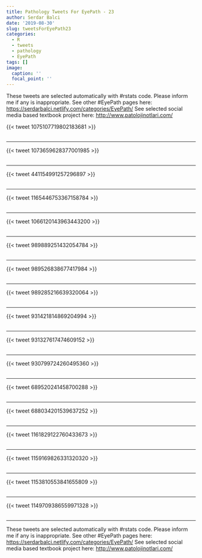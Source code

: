 ```yaml
---
title: Pathology Tweets For EyePath - 23
author: Serdar Balci
date: '2019-08-30'
slug: tweetsForEyePath23
categories:
  - R
  - tweets
  - pathology
  - EyePath
tags: []
image:
  caption: ''
  focal_point: ''
---
```



These tweets are selected automatically with #rstats code. Please inform me if any is inappropriate.
See other #EyePath pages here: https://serdarbalci.netlify.com/categories/EyePath/ 
See selected social media based textbook project here: http://www.patolojinotlari.com/

{{< tweet 1075107719802183681 >}}
<br>
<br>
<hr>
{{< tweet 1073659628377001985 >}}
<br>
<br>
<hr>
{{< tweet 441154991257296897 >}}
<br>
<br>
<hr>
{{< tweet 1165446753367158784 >}}
<br>
<br>
<hr>
{{< tweet 1066120143963443200 >}}
<br>
<br>
<hr>
{{< tweet 989889251432054784 >}}
<br>
<br>
<hr>
{{< tweet 989526838677417984 >}}
<br>
<br>
<hr>
{{< tweet 989285216639320064 >}}
<br>
<br>
<hr>
{{< tweet 931421814869204994 >}}
<br>
<br>
<hr>
{{< tweet 931327617474609152 >}}
<br>
<br>
<hr>
{{< tweet 930799724260495360 >}}
<br>
<br>
<hr>
{{< tweet 689520241458700288 >}}
<br>
<br>
<hr>
{{< tweet 688034201539637252 >}}
<br>
<br>
<hr>
{{< tweet 1161829122760433673 >}}
<br>
<br>
<hr>
{{< tweet 1159169826331320320 >}}
<br>
<br>
<hr>
{{< tweet 1153810553841655809 >}}
<br>
<br>
<hr>
{{< tweet 1149709386559971328 >}}
<br>
<br>
<hr>


These tweets are selected automatically with #rstats code. Please inform me if any is inappropriate.
See other #EyePath pages here: https://serdarbalci.netlify.com/categories/EyePath/ 
See selected social media based textbook project here: http://www.patolojinotlari.com/
